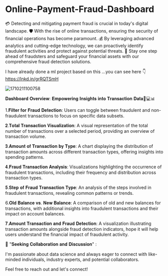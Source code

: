 # Online-Payment-Fraud-Dashboard

💳 Detecting and mitigating payment fraud is crucial in today's digital landscape. 
🛡️ With the rise of online transactions, ensuring the security of financial operations has become paramount. 
💰 By leveraging advanced analytics and cutting-edge technology, we can proactively identify fraudulent activities and protect against potential threats. 
💼 Stay one step ahead of fraudsters and safeguard your financial assets with our comprehensive fraud detection solutions. 

I have already done a ml project based on this ...you can see here 👇
https://lnkd.in/grRQTSmH


![1710211100758](https://github.com/user-attachments/assets/fc80d131-0bab-4a2c-a4c2-29abb1171a19)

𝐃𝐚𝐬𝐡𝐛𝐨𝐚𝐫𝐝 𝐎𝐯𝐞𝐫𝐯𝐢𝐞𝐰: 𝐄𝐦𝐩𝐨𝐰𝐞𝐫𝐢𝐧𝐠 𝐈𝐧𝐬𝐢𝐠𝐡𝐭𝐬 𝐢𝐧𝐭𝐨 𝐓𝐫𝐚𝐧𝐬𝐚𝐜𝐭𝐢𝐨𝐧 𝐃𝐚𝐭𝐚💼💻📊



1.𝐅𝐢𝐥𝐭𝐞𝐫 𝐟𝐨𝐫 𝐅𝐫𝐚𝐮𝐝 𝐃𝐞𝐭𝐞𝐜𝐭𝐢𝐨𝐧: Users can toggle between fraudulent and non-fraudulent transactions to focus on specific data subsets.



𝟐.𝐓𝐨𝐭𝐚𝐥 𝐓𝐫𝐚𝐧𝐬𝐚𝐜𝐭𝐢𝐨𝐧 𝐕𝐢𝐬𝐮𝐚𝐥𝐢𝐳𝐚𝐭𝐢𝐨𝐧: A visual representation of the total number of transactions over a selected period, providing an overview of transaction volume.



𝟑.𝐀𝐦𝐨𝐮𝐧𝐭 𝐨𝐟 𝐓𝐫𝐚𝐧𝐬𝐚𝐜𝐭𝐢𝐨𝐧 𝐛𝐲 𝐓𝐲𝐩𝐞: A chart displaying the distribution of transaction amounts across different transaction types, offering insights into spending patterns.



 𝟒.𝐅𝐫𝐚𝐮𝐝 𝐓𝐫𝐚𝐧𝐬𝐚𝐜𝐭𝐢𝐨𝐧 𝐀𝐧𝐚𝐥𝐲𝐬𝐢𝐬: Visualizations highlighting the occurrence of fraudulent transactions, including their frequency and distribution across transaction types.



𝟓.𝐒𝐭𝐞𝐩 𝐨𝐟 𝐅𝐫𝐚𝐮𝐝 𝐓𝐫𝐚𝐧𝐬𝐚𝐜𝐭𝐢𝐨𝐧 𝐓𝐲𝐩𝐞: An analysis of the steps involved in fraudulent transactions, revealing common patterns or trends.



6.𝐎𝐥𝐝 𝐁𝐚𝐥𝐚𝐧𝐜𝐞 𝐯𝐬. 𝐍𝐞𝐰 𝐁𝐚𝐥𝐚𝐧𝐜𝐞: A comparison of old and new balances for transactions, with additional insights into fraudulent transactions and their impact on account balances.



𝟕.𝐀𝐦𝐨𝐮𝐧𝐭 𝐓𝐫𝐚𝐧𝐬𝐚𝐜𝐭𝐢𝐨𝐧 𝐚𝐧𝐝 𝐅𝐫𝐚𝐮𝐝 𝐃𝐞𝐭𝐞𝐜𝐭𝐢𝐨𝐧: A visualization illustrating transaction amounts alongside fraud detection indicators, hope it will help users understand the financial impact of fraudulent activity.



🌟 "𝐒𝐞𝐞𝐤𝐢𝐧𝐠 𝐂𝐨𝐥𝐥𝐚𝐛𝐨𝐫𝐚𝐭𝐢𝐨𝐧 𝐚𝐧𝐝 𝐃𝐢𝐬𝐜𝐮𝐬𝐬𝐢𝐨𝐧" :

I'm passionate about data science and always eager to connect with like-minded individuals, industry experts, and potential collaborators. 

Feel free to reach out and let's connect!
